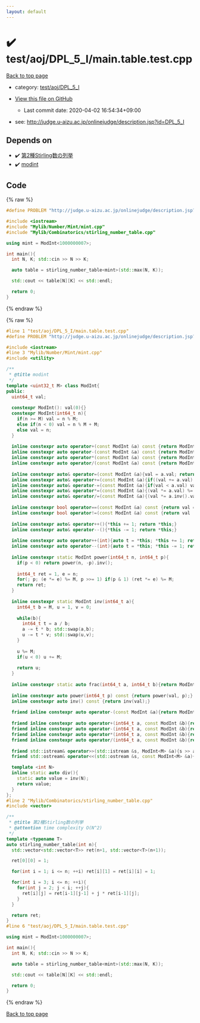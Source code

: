 ```yaml
---
layout: default
---
```


<!-- mathjax config similar to math.stackexchange -->
<script type="text/javascript" async
  src="https://cdnjs.cloudflare.com/ajax/libs/mathjax/2.7.5/MathJax.js?config=TeX-MML-AM_CHTML">
</script>
<script type="text/x-mathjax-config">
  MathJax.Hub.Config({
    TeX: { equationNumbers: { autoNumber: "AMS" }},
    tex2jax: {
      inlineMath: [ ['$','$'] ],
      processEscapes: true
    },
    "HTML-CSS": { matchFontHeight: false },
    displayAlign: "left",
    displayIndent: "2em"
  });
</script>

<script type="text/javascript" src="https://cdnjs.cloudflare.com/ajax/libs/jquery/3.4.1/jquery.min.js"></script>
<script src="https://cdn.jsdelivr.net/npm/jquery-balloon-js@1.1.2/jquery.balloon.min.js" integrity="sha256-ZEYs9VrgAeNuPvs15E39OsyOJaIkXEEt10fzxJ20+2I=" crossorigin="anonymous"></script>
<script type="text/javascript" src="../../../../assets/js/copy-button.js"></script>
<link rel="stylesheet" href="../../../../assets/css/copy-button.css" />


# :heavy_check_mark: test/aoj/DPL_5_I/main.table.test.cpp

<a href="../../../../index.html">Back to top page</a>

* category: <a href="../../../../index.html#b72df8ce0758bb7606e41650e28ebb6a">test/aoj/DPL_5_I</a>
* <a href="{{ site.github.repository_url }}/blob/master/test/aoj/DPL_5_I/main.table.test.cpp">View this file on GitHub</a>
    - Last commit date: 2020-04-02 16:54:34+09:00


* see: <a href="http://judge.u-aizu.ac.jp/onlinejudge/description.jsp?id=DPL_5_I">http://judge.u-aizu.ac.jp/onlinejudge/description.jsp?id=DPL_5_I</a>


## Depends on

* :heavy_check_mark: <a href="../../../../library/Mylib/Combinatorics/stirling_number_table.cpp.html">第2種Stirling数の列挙</a>
* :heavy_check_mark: <a href="../../../../library/Mylib/Number/Mint/mint.cpp.html">modint</a>


## Code

<a id="unbundled"></a>
{% raw %}
```cpp
#define PROBLEM "http://judge.u-aizu.ac.jp/onlinejudge/description.jsp?id=DPL_5_I"

#include <iostream>
#include "Mylib/Number/Mint/mint.cpp"
#include "Mylib/Combinatorics/stirling_number_table.cpp"

using mint = ModInt<1000000007>;

int main(){
  int N, K; std::cin >> N >> K;

  auto table = stirling_number_table<mint>(std::max(N, K));

  std::cout << table[N][K] << std::endl;

  return 0;
}

```
{% endraw %}

<a id="bundled"></a>
{% raw %}
```cpp
#line 1 "test/aoj/DPL_5_I/main.table.test.cpp"
#define PROBLEM "http://judge.u-aizu.ac.jp/onlinejudge/description.jsp?id=DPL_5_I"

#include <iostream>
#line 3 "Mylib/Number/Mint/mint.cpp"
#include <utility>

/**
 * @title modint
 */
template <uint32_t M> class ModInt{
public:
  uint64_t val;
  
  constexpr ModInt(): val(0){}
  constexpr ModInt(int64_t n){
    if(n >= M) val = n % M;
    else if(n < 0) val = n % M + M;
    else val = n;
  }
  
  inline constexpr auto operator+(const ModInt &a) const {return ModInt(val + a.val);}
  inline constexpr auto operator-(const ModInt &a) const {return ModInt(val - a.val);}
  inline constexpr auto operator*(const ModInt &a) const {return ModInt(val * a.val);}
  inline constexpr auto operator/(const ModInt &a) const {return ModInt(val * a.inv().val);}
  
  inline constexpr auto& operator=(const ModInt &a){val = a.val; return *this;}
  inline constexpr auto& operator+=(const ModInt &a){if((val += a.val) >= M) val -= M; return *this;}
  inline constexpr auto& operator-=(const ModInt &a){if(val < a.val) val += M; val -= a.val; return *this;}
  inline constexpr auto& operator*=(const ModInt &a){(val *= a.val) %= M; return *this;}
  inline constexpr auto& operator/=(const ModInt &a){(val *= a.inv().val) %= M; return *this;}
 
  inline constexpr bool operator==(const ModInt &a) const {return val == a.val;}
  inline constexpr bool operator!=(const ModInt &a) const {return val != a.val;}
 
  inline constexpr auto& operator++(){*this += 1; return *this;}
  inline constexpr auto& operator--(){*this -= 1; return *this;}
 
  inline constexpr auto operator++(int){auto t = *this; *this += 1; return t;}
  inline constexpr auto operator--(int){auto t = *this; *this -= 1; return t;}
 
  inline constexpr static ModInt power(int64_t n, int64_t p){
    if(p < 0) return power(n, -p).inv();
    
    int64_t ret = 1, e = n;
    for(; p; (e *= e) %= M, p >>= 1) if(p & 1) (ret *= e) %= M;
    return ret;
  }
 
  inline constexpr static ModInt inv(int64_t a){
    int64_t b = M, u = 1, v = 0;
    
    while(b){
      int64_t t = a / b;
      a -= t * b; std::swap(a,b);
      u -= t * v; std::swap(u,v);
    }
 
    u %= M;
    if(u < 0) u += M;
    
    return u;
  }
 
  inline constexpr static auto frac(int64_t a, int64_t b){return ModInt(a) / ModInt(b);}
  
  inline constexpr auto power(int64_t p) const {return power(val, p);}
  inline constexpr auto inv() const {return inv(val);}
 
  friend inline constexpr auto operator-(const ModInt &a){return ModInt(-a.val);}
 
  friend inline constexpr auto operator+(int64_t a, const ModInt &b){return ModInt(a) + b;}
  friend inline constexpr auto operator-(int64_t a, const ModInt &b){return ModInt(a) - b;}
  friend inline constexpr auto operator*(int64_t a, const ModInt &b){return ModInt(a) * b;}
  friend inline constexpr auto operator/(int64_t a, const ModInt &b){return ModInt(a) / b;}
 
  friend std::istream& operator>>(std::istream &s, ModInt<M> &a){s >> a.val; return s;}
  friend std::ostream& operator<<(std::ostream &s, const ModInt<M> &a){s << a.val; return s;}

  template <int N>
  inline static auto div(){
    static auto value = inv(N);
    return value;
  }
};
#line 2 "Mylib/Combinatorics/stirling_number_table.cpp"
#include <vector>

/**
 * @title 第2種Stirling数の列挙
 * @attention time complexity O(N^2)
 */
template <typename T>
auto stirling_number_table(int n){
  std::vector<std::vector<T>> ret(n+1, std::vector<T>(n+1));

  ret[0][0] = 1;

  for(int i = 1; i <= n; ++i) ret[i][1] = ret[i][i] = 1;

  for(int i = 3; i <= n; ++i){
    for(int j = 2; j < i; ++j){
      ret[i][j] = ret[i-1][j-1] + j * ret[i-1][j];
    }
  }

  return ret;
}
#line 6 "test/aoj/DPL_5_I/main.table.test.cpp"

using mint = ModInt<1000000007>;

int main(){
  int N, K; std::cin >> N >> K;

  auto table = stirling_number_table<mint>(std::max(N, K));

  std::cout << table[N][K] << std::endl;

  return 0;
}

```
{% endraw %}

<a href="../../../../index.html">Back to top page</a>

